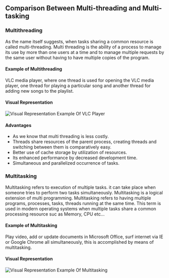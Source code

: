 ## Comparison Between Multi-threading and Multi-tasking

### Multithreading
As the name itself suggests, when tasks sharing a common resource is called multi-threading.
Multi threading is the ability of a process to manage its use by more than one users at a time and to manage multiple requests by the same user without having to have multiple copies of the program.

#### Example of Multithreading
VLC media player, where one thread is used for opening the VLC media player, one thread for playing a particular song and another thread for adding new songs to the playlist.

#### Visual Representation
![Visual Representation Example Of VLC Player](https://media.geeksforgeeks.org/wp-content/cdn-uploads/vlc.jpg)

#### Advantages
 - As we know that multi threading is less costly.
 - Threads share resources of the parent process, creating threads and switching between them is comparatively easy.
 - Better use of cache storage by utilization of resources.
 - Its enhanced performance by decreased development time.
 - Simultaneous and parallelized occurrence of tasks.


### Multitasking
Multitasking refers to execution of multiple tasks. it can take place when someone tries to perform two tasks simultaneously. Multitasking is a logical extension of multi programming. Multitasking refers to having multiple programs, processes, tasks, threads running at the same time. This term is used in modern operating systems when multiple tasks share a common processing resource suc as Memory, CPU etc...

#### Example of Multitasking
Play video, add or update documents in Microsoft Office, surf internet via IE or Google Chrome all simultaneously, this is accomplished by means of multitasking.

#### Visual Representation
![Visual Representation Example Of Multitasking](https://media.geeksforgeeks.org/wp-content/cdn-uploads/multitasking.jpg)
